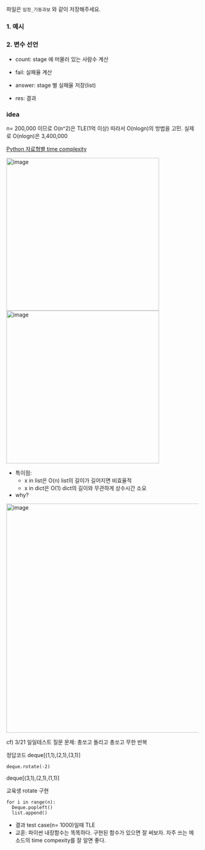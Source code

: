 ##
파일은 `임정_기둥과보` 와 같이 저장해주세요.


###  1. 예시 

### 2. 변수 선언

- count: stage 에 머물러 있는 사람수 계산

- fail: 실패율 계산

- answer: stage 별 실패율 저장(list)

- res: 결과


### idea

n= 200,000 이므로 O(n^2)은 TLE(1억 이상) 따라서 O(nlogn)의 방법을 고민. 실제로 O(nlogn)은 3,400,000

[Python 자료형별 time complexity](https://wiki.python.org/moin/TimeComplexity)

<img width="400" alt="image" src="https://user-images.githubusercontent.com/39439424/226795138-581184fa-477a-4f57-ba40-e38b6caa316b.png">

<img width="400" alt="image" src="https://user-images.githubusercontent.com/39439424/226795195-501c25c4-ac06-4e0b-a8f8-2562f6c7f125.png">

- 특이점: 
  - x in list은 O(n)  list의 길이가 길어지면 비효율적
  - x in dict은 O(1)  dict의 길이와 무관하게 상수시간 소요
- why?



<img width="600" alt="image" src="https://user-images.githubusercontent.com/39439424/226796724-3927f4dc-2d26-4fb8-9861-efb7cad86189.png">



cf) 3/21 일일테스트 질문
문제: 총쏘고 돌리고 총쏘고 무한 반복

정답코드
deque[(1,1),(2,1),(3,1)]
```
deque.rotate(-2)
```
deque[(3,1),(2,1),(1,1)]


교육생 rotate 구현
```
for i in range(n):
  Deque.popleft()
  list.append()

```
- 결과 test case(n= 1000)일때 TLE
- 교훈: 파이썬 내장함수는 똑똑하다. 구현된 함수가 있으면 잘 써보자. 자주 쓰는 메소드의 time compexity를 잘 알면 좋다.


